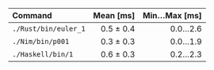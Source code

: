 | Command | Mean [ms] | Min…Max [ms] |
|:---|---:|---:|
| `./Rust/bin/euler_1` | 0.5 ± 0.4 | 0.0…2.6 |
| `./Nim/bin/p001` | 0.3 ± 0.3 | 0.0…1.9 |
| `./Haskell/bin/1` | 0.6 ± 0.3 | 0.2…2.3 |
